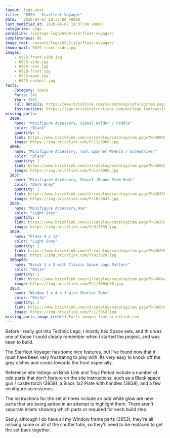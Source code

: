 ```yaml
---
layout: lego-post
title:  "6929 - Starfleet Voyager"
date:   2020-04-07 19:37:00 +0000
last_modified_at: 2020-04-07 19:37:00 +0000
categories: Lego
permalink: /vintage-lego/6929-starfleet-voyager/
completeness: 95
image_root: /assets/lego/6929-starfleet-voyager/
thumb_nail: 6929-front-side.jpg
images:
    - 6929-front-side.jpg
    - 6929-side.jpg
    - 6929-rear.jpg
    - 6929-front.jpg
    - 6929-open.jpg
    - 6929-cockpit.jpg
facts:
    Category: Space
    Parts: 242
    Year: 1981
    Full Details: https://www.bricklink.com/v2/catalog/catalogitem.page?S=6929-1#T=I
    Instructions: https://lego.brickinstructions.com/en/lego_instructions/set/6929/Starfleet_Voyager
missing_parts:
  3900:
    name: "Minifigure Accessory, Signal Holder / Paddle"
    color: "Black"
    quantity: 1
    link: https://www.bricklink.com/v2/catalog/catalogitem.page?P=3900&idColor=11
    image: https://img.bricklink.com/P/11/3900.jpg
  4006:
    name: "Minifigure Accessory, Tool Spanner Wrench / Screwdriver"
    color: "Black"
    quantity: 1
    link: https://www.bricklink.com/v2/catalog/catalogitem.page?P=4006&idColor=11
    image: https://img.bricklink.com/P/11/4006.jpg 
  3837:
    name: "Minifigure Accessory, Shovel (Round Stem End)"
    color: "Dark Grey"
    quantity: 1
    link: https://www.bricklink.com/v2/catalog/catalogitem.page?P=3837&idColor=10
    image: https://img.bricklink.com/P/10/3837.jpg 
  3835:
    name: "Minifigure Accessory,Axe"
    color: "Light Grey"
    quantity: 1
    link: https://www.bricklink.com/v2/catalog/catalogitem.page?P=3835&idColor=9
    image: https://img.bricklink.com/P/9/3835.jpg    
  3029:
    name: "Plate 4 x 12"
    color: "Light Grey"
    quantity: 1
    link: https://www.bricklink.com/v2/catalog/catalogitem.page?P=3029&idColor=9
    image: https://img.bricklink.com/P/9/3029.jpg     
  3004p90:
    name: "Brick 1 x 2 with Classic Space Logo Pattern"
    color: "White"
    quantity: 1
    link: https://www.bricklink.com/v2/catalog/catalogitem.page?P=3004p90&idColor=1
    image: https://img.bricklink.com/P/1/3004p90.jpg  
  3853:
    name: "Window 1 x 4 x 3 with Shutter Tabs"
    color: "White"
    quantity: 2
    link: https://www.bricklink.com/v2/catalog/catalogitem.page?P=3853&idColor=1
    image: https://img.bricklink.com/P/1/3853.jpg              
missing_parts_image_credit: Parts images from bricklink.com
---
```


Before I really got into Technic Lego, I mostly had Space sets, and this was one of those I could clearly remember when I started the project, and was keen to build.

The Starfleet Voyager has some nice features, but I've found now that it must have been very frustrating to play with. Its very easy to knock off the grey dishes and cones towards the front especially.

Reference site listings on Brick Link and Toys Period include a number of odd parts that don't feature on the site instructions, such as a Black space gun / castle torch (3959), a Black 1x2 Plate with handles (3839), and a few minifigure accessories.

The instructions for the set at times include an odd white glow are new parts that are being added in an attempt to highlight them. There aren't separate insets showing which parts or required for each build step.

Sadly, although I do have all my Window frame parts (3853), they're all missing some or all of the shutter tabs, so they'll need to be replaced to get the set back together.

